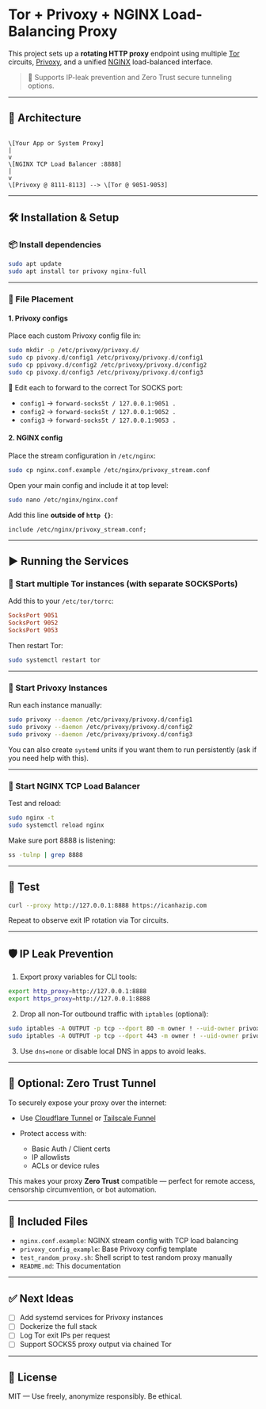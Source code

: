 # Tor + Privoxy + NGINX Load-Balancing Proxy

This project sets up a **rotating HTTP proxy** endpoint using multiple [Tor](https://www.torproject.org/) circuits, [Privoxy](https://www.privoxy.org/), and a unified [NGINX](https://nginx.org/) load-balanced interface.

> 🔐 Supports IP-leak prevention and Zero Trust secure tunneling options.

---

## 🧩 Architecture

```

\[Your App or System Proxy]
|
v
\[NGINX TCP Load Balancer :8888]
|
v
\[Privoxy @ 8111-8113] --> \[Tor @ 9051-9053]

````

---

## 🛠️ Installation & Setup

### 📦 Install dependencies

```bash
sudo apt update
sudo apt install tor privoxy nginx-full
````

---

### 📁 File Placement

#### 1. **Privoxy configs**

Place each custom Privoxy config file in:

```bash
sudo mkdir -p /etc/privoxy/privoxy.d/
sudo cp pivoxy.d/config1 /etc/privoxy/privoxy.d/config1
sudo cp ppivoxy.d/config2 /etc/privoxy/privoxy.d/config2
sudo cp pivoxy.d/config3 /etc/privoxy/privoxy.d/config3
```

🔧 Edit each to forward to the correct Tor SOCKS port:

* `config1` → `forward-socks5t / 127.0.0.1:9051 .`
* `config2` → `forward-socks5t / 127.0.0.1:9052 .`
* `config3` → `forward-socks5t / 127.0.0.1:9053 .`

#### 2. **NGINX config**

Place the stream configuration in `/etc/nginx`:

```bash
sudo cp nginx.conf.example /etc/nginx/privoxy_stream.conf
```

Open your main config and include it at top level:

```bash
sudo nano /etc/nginx/nginx.conf
```

Add this line **outside of `http {}`**:

```nginx
include /etc/nginx/privoxy_stream.conf;
```

---

## ▶️ Running the Services

### 🧯 Start multiple Tor instances (with separate SOCKSPorts)

Add this to your `/etc/tor/torrc`:

```ini
SocksPort 9051
SocksPort 9052
SocksPort 9053
```

Then restart Tor:

```bash
sudo systemctl restart tor
```

---

### 🚀 Start Privoxy Instances

Run each instance manually:

```bash
sudo privoxy --daemon /etc/privoxy/privoxy.d/config1
sudo privoxy --daemon /etc/privoxy/privoxy.d/config2
sudo privoxy --daemon /etc/privoxy/privoxy.d/config3
```

You can also create `systemd` units if you want them to run persistently (ask if you need help with this).

---

### 🔁 Start NGINX TCP Load Balancer

Test and reload:

```bash
sudo nginx -t
sudo systemctl reload nginx
```

Make sure port 8888 is listening:

```bash
ss -tulnp | grep 8888
```

---

## 🧪 Test

```bash
curl --proxy http://127.0.0.1:8888 https://icanhazip.com
```

Repeat to observe exit IP rotation via Tor circuits.

---

## 🛡 IP Leak Prevention

1. Export proxy variables for CLI tools:

```bash
export http_proxy=http://127.0.0.1:8888
export https_proxy=http://127.0.0.1:8888
```

2. Drop all non-Tor outbound traffic with `iptables` (optional):

```bash
sudo iptables -A OUTPUT -p tcp --dport 80 -m owner ! --uid-owner privoxy -j DROP
sudo iptables -A OUTPUT -p tcp --dport 443 -m owner ! --uid-owner privoxy -j DROP
```

3. Use `dns=none` or disable local DNS in apps to avoid leaks.

---

## 🔐 Optional: Zero Trust Tunnel

To securely expose your proxy over the internet:

* Use [Cloudflare Tunnel](https://developers.cloudflare.com/cloudflare-one/connections/connect-apps/) or [Tailscale Funnel](https://tailscale.com/funnel)
* Protect access with:

  * Basic Auth / Client certs
  * IP allowlists
  * ACLs or device rules

This makes your proxy **Zero Trust** compatible — perfect for remote access, censorship circumvention, or bot automation.

---

## 📁 Included Files

* `nginx.conf.example`: NGINX stream config with TCP load balancing
* `privoxy_config_example`: Base Privoxy config template
* `test_random_proxy.sh`: Shell script to test random proxy manually
* `README.md`: This documentation

---

## ✅ Next Ideas

* [ ] Add systemd services for Privoxy instances
* [ ] Dockerize the full stack
* [ ] Log Tor exit IPs per request
* [ ] Support SOCKS5 proxy output via chained Tor

---

## 📜 License

MIT — Use freely, anonymize responsibly. Be ethical.

